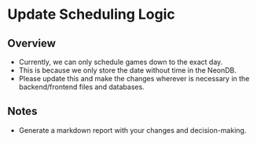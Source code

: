 # Update Scheduling Logic

## Overview
- Currently, we can only schedule games down to the exact day.
- This is because we only store the date without time in the NeonDB.
- Please update this and make the changes wherever is necessary in the backend/frontend files and databases.

## Notes
- Generate a markdown report with your changes and decision-making.
